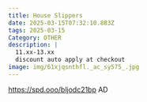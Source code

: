 ```yaml
---
title: House Slippers
date: 2025-03-15T07:32:10.883Z
tags: 2025-03-15
Category: OTHER
description: |
  11.xx-13.xx
  discount auto apply at checkout 
image: img/61xjqsnthfl._ac_sy575_.jpg
---
```

 https://spd.ooo/bljodc21bp
AD